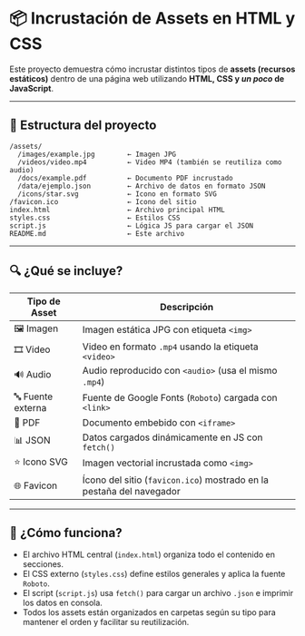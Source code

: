 # 📦 Incrustación de Assets en HTML y CSS

Este proyecto demuestra cómo incrustar distintos tipos de **assets (recursos estáticos)** dentro de una página web utilizando **HTML, CSS y _un poco_ de JavaScript**.

---

## 🧱 Estructura del proyecto

```
/assets/
  /images/example.jpg        ← Imagen JPG
  /videos/video.mp4          ← Video MP4 (también se reutiliza como audio)
  /docs/example.pdf          ← Documento PDF incrustado
  /data/ejemplo.json         ← Archivo de datos en formato JSON
  /icons/star.svg            ← Icono en formato SVG
/favicon.ico                 ← Icono del sitio
index.html                   ← Archivo principal HTML
styles.css                   ← Estilos CSS
script.js                    ← Lógica JS para cargar el JSON
README.md                    ← Este archivo
```

---

## 🔍 ¿Qué se incluye?

| Tipo de Asset     | Descripción                                                          |
| ----------------- | -------------------------------------------------------------------- |
| 🖼️ Imagen        | Imagen estática JPG con etiqueta `<img>`                             |
| 🎞️ Video         | Video en formato `.mp4` usando la etiqueta `<video>`                 |
| 🔊 Audio          | Audio reproducido con `<audio>` (usa el mismo `.mp4`)                |
| 🔤 Fuente externa | Fuente de Google Fonts (`Roboto`) cargada con `<link>`               |
| 📄 PDF            | Documento embebido con `<iframe>`                                    |
| 📊 JSON           | Datos cargados dinámicamente en JS con `fetch()`                     |
| ⭐ Icono SVG       | Imagen vectorial incrustada como `<img>`                             |
| 🌐 Favicon        | Ícono del sitio (`favicon.ico`) mostrado en la pestaña del navegador |

---

## 🧠 ¿Cómo funciona?

* El archivo HTML central (`index.html`) organiza todo el contenido en secciones.
* El CSS externo (`styles.css`) define estilos generales y aplica la fuente `Roboto`.
* El script (`script.js`) usa `fetch()` para cargar un archivo `.json` e imprimir los datos en consola.
* Todos los assets están organizados en carpetas según su tipo para mantener el orden y facilitar su reutilización.
